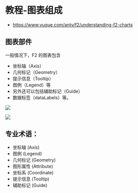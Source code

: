 # 教程-图表组成
+ https://www.yuque.com/antv/f2/understanding-f2-charts

## 图表部件
一般情况下，F2 的图表包含

- 坐标轴（Axis）
- 几何标记（Geometry）
- 提示信息（Tooltip）
- 图例（Legend）等
- 另外还可以包括辅助标记（Guide）
- 数据标签（dataLabels）等。

![](https://ws4.sinaimg.cn/large/006tNbRwly1fxx0170gdkj30ri0e0wg1.jpg)

![](https://ws3.sinaimg.cn/large/006tNbRwly1fxx01d8c60j30kq0d00tt.jpg)

## 专业术语：
- 坐标轴 (Axis)
- 图例 (Legend)
- 几何标记 (Geometry)
- 图形属性 (Attribute)
- 坐标系 (Coordinate)
- 提示信息 (Tooltip)
- 辅助标记 (Guide)